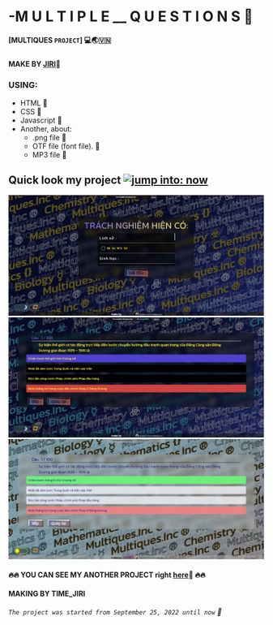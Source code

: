 #  -M U L T I P L E __ Q U E S T I O N S :8ball:
#### [__MULTIQUES `PROJECT`__] :computer::earth_asia::vietnam:

#### MAKE BY [__JIRI__](https://github.com/Minhdevol/):wave: <img style="width: 12px;height: 12px;border-radius: 25%;margin: 5px 0px 0px 5px;" src="https://lh3.googleusercontent.com/a/ALm5wu1WlXnENh298gHtUcYaInqFsuZlVmQ5dJTkt5RAaQ=s96-c-rg-br100">
### USING: 
- HTML  :speech_balloon:
- CSS :speech_balloon:
- Javascript :speech_balloon:
- Another, about:
  - .png file :pushpin:
  - OTF file (font file). :pushpin:
  - MP3 file :pushpin:

## Quick look my project [![jump into: now](https://img.shields.io/badge/jump_into-now-ff69b4.svg?style=flat-square)](https://github.com/Minhdevol/multiques-project/tree/main/assets)
<img style="border-raidus: 5px;border-right: 1px solid #A9A0FF;" src="https://github.com/Minhdevol/multiques-project/blob/main/outlook/quicklook-1.png?raw=true">
<img style="border-raidus: 5px;border-right: 1px solid #A9A0FF;" src="https://github.com/Minhdevol/multiques-project/blob/main/outlook/quicklook-2.png?raw=true">
<img style="border-raidus: 5px;border-right: 1px solid #A9A0FF;" src="https://github.com/Minhdevol/multiques-project/blob/main/outlook/quicklook-3.png?raw=true">

#### :fire::fire: YOU CAN SEE MY ANOTHER PROJECT right <a href="https://github.com/Minhdevol">here</a>:e-mail: :fire::fire:


**MAKING BY TIME_JIRI**

###### `The project was started from September 25, 2022 until now` :monocle_face: